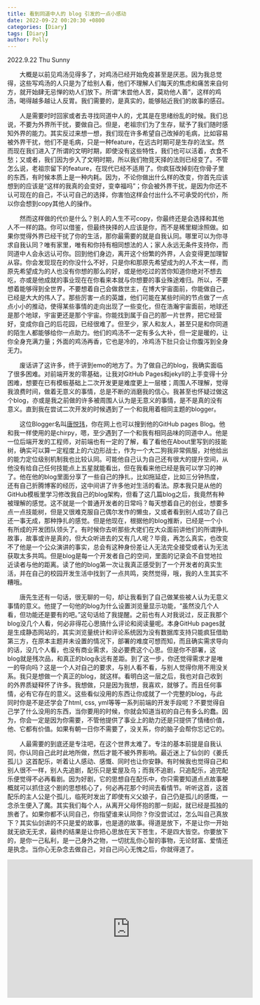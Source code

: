 ```yaml
---
title: 看到同道中人的 blog 引发的一点小感动
date: 2022-09-22 00:20:30 +0800
categories: [Diary]
tags: [Diary]
author: Polly
---
```


2022.9.22	Thu 	Sunny

&emsp;&emsp;大概是以前见鸡汤见得多了，对鸡汤已经开始免疫甚至是厌恶。因为我总觉得，这些写鸡汤的人只是为了给别人看，他们不理解人们每天的焦虑和痛苦来自何方，就开始肆无忌惮的劝人们放下。所谓“未尝他人苦，莫劝他人善”，这样的鸡汤，喝得越多越让人反胃。我们需要的，是真实的，能够贴近我们的故事的感召。

&emsp;&emsp;人是需要时时回家或者去寻找同道中人的，尤其是在思绪纷乱的时候。我们总说，不要为外界所干扰，要做自己。但是，老祖宗们为了生存，赋予了我们随时感知外界的能力。其实反过来想一想，我们现在许多希望自己改掉的毛病，比如容易被外界干扰，他们不是毛病，只是一种feature，在远古时期可是生存的法宝。然而现在我们进入了所谓的文明时期，即使没有这些特性，我们也可以活着，衣食不愁；又或者，我们因为步入了文明时期，所以我们物竞天择的法则已经变了。不管怎么说，老祖宗留下的feature，在现代已经不适用了。你疯狂改掉刻在你骨子里的东西，有时候本质上是一种内耗。因为，不论你做出什么样的改变，你首先应该想到的应该是“这样的我真的会变好，变幸福吗”；你会被外界干扰，是因为你还不认可现在的自己，不认可自己的选择，你害怕这样会付出什么不可承受的代价，所以你会想到copy其他人的操作。

&emsp;&emsp;然而这样做的代价是什么？别人的人生不可copy，你最终还是会选择和其他人不一样的路。你可以借鉴，但最终抉择的人应该是你，而不是稀里糊涂照做。如果你觉得外界已经干扰了你的生活，那你最需要的就是自我认同。哪里可以为你寻求自我认同？唯有家里，唯有和你持有相同想法的人；家人永远无条件支持你，而同道中人会永远认可你。回到他们身边，离开这个纷繁的外界，人会变得更加理智从容。你会发现现在的你没什么不好，只是你和那原先希望成为的人不太一样，而原先希望成为的人也没有你想的那么的好，或是他吃过的苦你知道你绝对不想去吃，亦或是他成就的事业现在在你看来本就与你想要的事业殊途难归。所以，不要想着能够得到全世界，不要想着自己会做救世主，在博大宇宙面前，你能做自己，已经是大大的伟人了。那些厉害一点的英雄，他们可能在某些时间的节点做了一点点小小的推动，使得某些事情的走向出现了一些变化，但在浩瀚宇宙面前，地球还是那个地球，宇宙更还是那个宇宙。你能找到属于自己的那一片世界，把它经营好，变成你自己的后花园，已经很难了。但至少，家人和友人，甚至只是和你同道的陌生人都能够给你一点助力。他们的鸡汤不一定有多么大补，但一定是暖的，让你全身充满力量；外面的鸡汤再香，它也是冷的，冷鸡汤下肚只会让你腹泻到全身无力。

&emsp;&emsp;废话讲了这许多，终于讲到emo的地方了。为了做自己的blog，我确实面临了很多困难。对前端开发的零基础，让我对GitHub Pages和jekyll的上手变得十分困难，想要在已有模板基础上二次开发更是难度更上一层楼；周围人不理解，觉得我浪费时间，做着无意义的事情，总是不断的消磨我的信心。我甚至也怀疑过做这个blog，亦或是我之前做的许多被周围人认为是无意义的事情，是不是真的没有意义。直到我在尝试二次开发的时候遇到了一个和我用着相同主题的blogger。

&emsp;&emsp;这位Blogger名叫<a href="https://tangyuewei.github.io/">唐悦玮</a>，你在网上也可以搜到他的GitHub pages Blog。他和我一样使用的是chirpy，嗯，至少遇到了一个和我有相同品味的同道中人。他是一位后端开发的工程师，对前端也有一定的了解，看了看他在About里写到的技能树，确实可以算一定程度上的六边形战士，作为一个大二狗我非常佩服，对他给出的能力定位级别机制我也比较认同。可能他自己认为自己还有很大的提升空间，从他没有给自己任何技能点上五星就能看出，但在我看来他已经是我可以学习的神了。他在他的blog里面分享了一些自己的挣扎，比如拖延症，比如三分钟热度，还有自己折腾博客的经历，这中间讲了许多他对生活的看法。原本我只是从他的GitHub模板里学习修改我自己的blog架构，但看了这几篇blog之后，我竟然有种被理解的感觉。这不就是一个普通开发者的日常吗？每天想着自己的创业，想要多点一点技能树，但是又很难克服自己偶尔发作的懒虫，又或者看到别人成功了自己还一事无成，那种挣扎的感觉。但是他现在，根据他的blog推断，已经是一个小有所成的开发团队领头了。有时候你去听那些大佬们在大众面前讲他们的所谓挣扎故事，故事或许是真的，但大众听进去的又有几人呢？毕竟，再怎么真实，也改变不了他是一个公众演讲的事实，总会有这种身份差让人无法完全接受或者认为无法获取太多共鸣。但是blog是每一个开发者自己的空间，里面的记录会不自觉地拉近读者与他的距离。读了他的blog第一次让我真正感受到了一个开发者的真实生活，并在自己的校园开发生活中找到了一点共鸣，突然觉得，哦，我的人生其实不糟哦。

&emsp;&emsp;唐先生还有一句话，很无聊的一句，却让我看到了自己做某些被人认为无意义事情的意义。他提了一句他的blog为什么设置浏览量显示功能，“虽然没几个人看，但功能还是要有的吧。”这句话给了我提醒。之前也有人对我说过，反正我那个blog没几个人看，何必非得花心思搞什么评论和阅读量呢。本身GitHub pages就是生成静态网站的，其实浏览量统计和评论系统因为没有数据库支持只能疯狂借助第三方，在原本主题并未设置的情况下，部署的难度可想而知，而且确实需求导向的话，没几个人看，也没有商业需求，没必要费这个心思。但是你不部署，这blog就是残次品，和真正的blog永远有差距。到了这一步，你还觉得需求才是唯一的导向吗？这是一个人对自己的要求，与别人看不看，与别人觉得你用不用没关系。我只是想做一个真正的blog，就这样。看明白这一层之后，我也对自己收到的外界质疑释怀了许多。我想做，只是因为我想，我喜欢，就够了。而且任何事情，必有它存在的意义。这些看似没用的东西让你成就了一个完整的blog，与此同时你是不是还学会了html, css, yml等等一系列前端的开发手段呢？不要觉得自己学了什么没用的东西，当你要用的时候，你就会知道当初的自己有多么的蠢。因为，你会一定是因为你需要，不管他提供了事业上的助力还是只提供了情绪价值，他、它都有价值。如果有朝一日你不需要了，没关系，你的脑子会帮你忘记它的。

&emsp;&emsp;人最需要的到底还是专注吧，在这个世界太难了。专注的基本前提是自我认同，你认同自己此时此地所做，然后才能不被外界影响。最近迷上了仙剑的《姜氏孤儿》这首配乐，听着让人感动、感慨、同时也让你安静。有时候我也觉得自己和别人很不一样，别人先追剧，配乐只是爱屋及乌；而我不追剧，只追配乐，追完配乐便觉得不必再看剧。因为好剧，它的思想自在配乐中，你只需要知道点点故事梗概就可以抓住这个剧的思想核心了，何必再花那个时间去看情节。听听这首，这首配乐的主人公是个孤儿，临死时发出了即使有义父娘子，自己仍是孤儿的感慨，一念杀生便入了魔。其实我们每个人，从离开父母怀抱的那一刻起，就已经是孤独的旅者了。如果你都不认同自己，你指望谁来认同你？你没尝试过，怎么叫自己真放下？其实仙剑讲的不只是爱的故事，也是道的故事。得道是放下，不是让你一开始就无欲无无求，最终的结果是让你把心思放在天下苍生，不是四大皆空。你要放下的，是你一己私利，是一己身外之物，一切扰乱你心智的事物，无论财富、爱情还是执念。当你心无杂念去做自己，对自己问心无愧之后，你就得道了。



<iframe width="560" height="315" src="https://www.youtube.com/embed/e-YEKzRSzfY" title="YouTube video player" frameborder="0" allow="accelerometer; autoplay; clipboard-write; encrypted-media; gyroscope; picture-in-picture" allowfullscreen></iframe>

